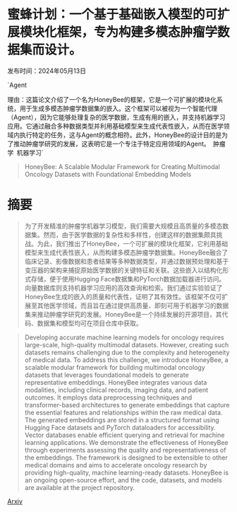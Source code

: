 # 蜜蜂计划：一个基于基础嵌入模型的可扩展模块化框架，专为构建多模态肿瘤学数据集而设计。

发布时间：2024年05月13日

`Agent

理由：这篇论文介绍了一个名为HoneyBee的框架，它是一个可扩展的模块化系统，用于生成多模态肿瘤学数据集的嵌入。这个框架可以被视为一个智能代理（Agent），因为它能够处理复杂的医学数据，生成有用的嵌入，并支持机器学习应用。它通过融合多种数据类型并利用基础模型来生成代表性嵌入，从而在医学领域内执行特定的任务，这与Agent的概念相符。此外，HoneyBee的设计目的是为了推动肿瘤学研究的发展，这表明它是一个专注于特定应用领域的Agent。` `肿瘤学` `机器学习`

> HoneyBee: A Scalable Modular Framework for Creating Multimodal Oncology Datasets with Foundational Embedding Models

# 摘要

> 为了开发精准的肿瘤学机器学习模型，我们需要大规模且高质量的多模态数据集。然而，由于医学数据的复杂性和多样性，创建这样的数据集颇具挑战。为此，我们推出了HoneyBee，一个可扩展的模块化框架，它利用基础模型来生成代表性嵌入，从而构建多模态肿瘤学数据集。HoneyBee融合了临床记录、影像数据和患者结果等多种数据类型，并通过数据预处理和基于变压器的架构来捕捉原始医学数据的关键特征和关联。这些嵌入以结构化形式存储，便于使用Hugging Face数据集和PyTorch数据加载器进行访问。向量数据库则支持机器学习应用的高效查询和检索。我们通过实验验证了HoneyBee生成的嵌入的质量和代表性，证明了其有效性。该框架不仅可扩展至其他医学领域，而且旨在通过提供高质量、即刻可用于机器学习的数据集来推动肿瘤学研究的发展。HoneyBee是一个持续发展的开源项目，其代码、数据集和模型均可在项目仓库中获取。

> Developing accurate machine learning models for oncology requires large-scale, high-quality multimodal datasets. However, creating such datasets remains challenging due to the complexity and heterogeneity of medical data. To address this challenge, we introduce HoneyBee, a scalable modular framework for building multimodal oncology datasets that leverages foundational models to generate representative embeddings. HoneyBee integrates various data modalities, including clinical records, imaging data, and patient outcomes. It employs data preprocessing techniques and transformer-based architectures to generate embeddings that capture the essential features and relationships within the raw medical data. The generated embeddings are stored in a structured format using Hugging Face datasets and PyTorch dataloaders for accessibility. Vector databases enable efficient querying and retrieval for machine learning applications. We demonstrate the effectiveness of HoneyBee through experiments assessing the quality and representativeness of the embeddings. The framework is designed to be extensible to other medical domains and aims to accelerate oncology research by providing high-quality, machine learning-ready datasets. HoneyBee is an ongoing open-source effort, and the code, datasets, and models are available at the project repository.

[Arxiv](https://arxiv.org/abs/2405.07460)